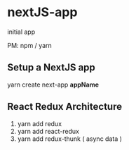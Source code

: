 # nextJS-app
initial app

PM: npm / yarn 

Setup a NextJS app 
--
yarn create next-app **appName**

React Redux Architecture 
---

1. yarn add redux 
2. yarn add react-redux 
3. yarn add redux-thunk  ( async data ) 


